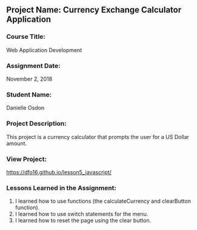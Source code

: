 ## Project Name:  Currency Exchange Calculator Application

### Course Title:
Web Application Development

### Assignment Date:  
November 2, 2018    

### Student Name:  
Danielle Osdon

### Project Description:
This project is a currency calculator that prompts the user for a US Dollar amount.

### View Project:
https://dfo16.github.io/lesson5_javascript/

### Lessons Learned in the Assignment:
1. I learned how to use functions (the calculateCurrency and clearButton function).
2. I learned how to use switch statements for the menu.
3. I learned how to reset the page using the clear button. 

